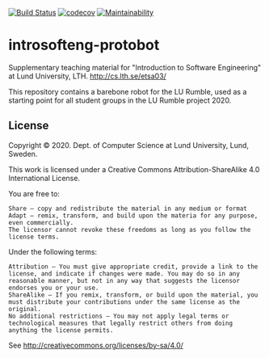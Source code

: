 [![Build Status](https://travis-ci.com/lunduniversity-etsa03-2020/protobot.svg?branch=master)](https://travis-ci.com/lunduniversity-etsa03-2020/protobot)
[![codecov](https://codecov.io/gh/lunduniversity-etsa03-2020/protobot/branch/master/graph/badge.svg)](https://codecov.io/gh/lunduniversity-etsa03-2020/protobot)
[![Maintainability](https://api.codeclimate.com/v1/badges/8f1f8741303a11be1943/maintainability)](https://codeclimate.com/github/lunduniversity-etsa03-2020/protobot/maintainability)

# introsofteng-protobot

Supplementary teaching material for "Introduction to Software Engineering" at Lund University, LTH. http://cs.lth.se/etsa03/

This repository contains a barebone robot for the LU Rumble, used as a starting point for all student groups in the LU Rumble project 2020.

## License

Copyright © 2020. Dept. of Computer Science at Lund University, Lund, Sweden.

This work is licensed under a Creative Commons Attribution-ShareAlike 4.0 International License.

You are free to:

    Share — copy and redistribute the material in any medium or format
    Adapt — remix, transform, and build upon the materia for any purpose, even commercially.
    The licensor cannot revoke these freedoms as long as you follow the license terms.

Under the following terms:

    Attribution — You must give appropriate credit, provide a link to the license, and indicate if changes were made. You may do so in any reasonable manner, but not in any way that suggests the licensor endorses you or your use.
    ShareAlike — If you remix, transform, or build upon the material, you must distribute your contributions under the same license as the original.
    No additional restrictions — You may not apply legal terms or technological measures that legally restrict others from doing anything the license permits.

See http://creativecommons.org/licenses/by-sa/4.0/
